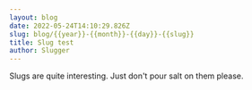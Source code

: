 ```yaml
---
layout: blog
date: 2022-05-24T14:10:29.826Z
slug: blog/{{year}}-{{month}}-{{day}}-{{slug}}
title: Slug test
author: Slugger
---
```

Slugs are quite interesting. Just don't pour salt on them please.